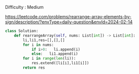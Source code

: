 Difficulty : Medium 

https://leetcode.com/problems/rearrange-array-elements-by-sign/description/?envType=daily-question&envId=2024-02-14


```python
class Solution:
    def rearrangeArray(self, nums: List[int]) -> List[int]:
        li,li1,res=[],[],[]
        for i in nums:
            if i>0:   li.append(i)
            else:   li1.append(i)
        for i in range(len(li)):
            res.extend([li[i],li1[i]])
        return res
```
